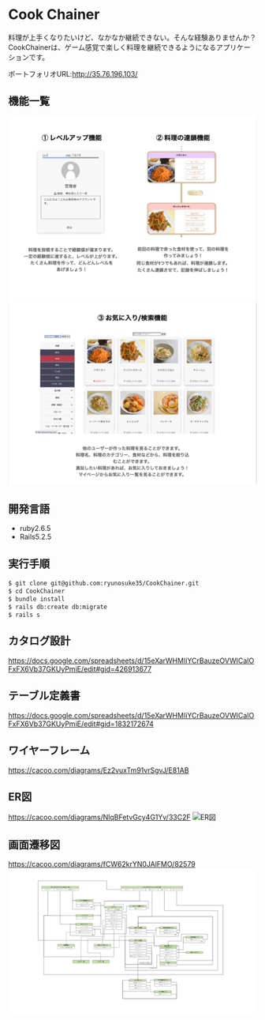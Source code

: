
# Cook Chainer

料理が上手くなりたいけど、なかなか継続できない。そんな経験ありませんか？  
CookChainerは、ゲーム感覚で楽しく料理を継続できるようになるアプリケーションです。

ポートフォリオURL:http://35.76.196.103/  


## 機能一覧
![機能一覧](./app/assets/images/readme_img/readme1.png)
![機能一覧](./app/assets/images/readme_img/readme2.png)


## 開発言語

- ruby2.6.5
- Rails5.2.5

## 実行手順

```
$ git clone git@github.com:ryunosuke35/CookChainer.git
$ cd CookChainer
$ bundle install
$ rails db:create db:migrate
$ rails s
```

## カタログ設計
https://docs.google.com/spreadsheets/d/15eXarWHMIiYCrBauzeOVWICaIOFxFX6Vb37GKUyPmiE/edit#gid=426913677

## テーブル定義書
https://docs.google.com/spreadsheets/d/15eXarWHMIiYCrBauzeOVWICaIOFxFX6Vb37GKUyPmiE/edit#gid=1832172674

## ワイヤーフレーム
https://cacoo.com/diagrams/Ez2vuxTm91vrSgvJ/E81AB

##  ER図
https://cacoo.com/diagrams/NlqBFetvGcy4G1Yv/33C2F
![ER図](./app/assets/images/readme_img/ER図.png)

## 画面遷移図
https://cacoo.com/diagrams/fCW62krYN0JAlFMO/82579
![画面遷移図](./app/assets/images/readme_img/画面遷移図.png)
